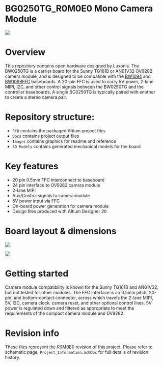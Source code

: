 # BG0250TG_R0M0E0 Mono Camera Module

![](Images/BW0250_R0M0E0_front.png)

# Overview
This repository contains open hardware designed by Luxonis. The BW0250TG is a carrier board for the Sunny TG161B or AN01V32 OV9282 camera module, and is designed to be compatible with the [BW1094](BW1094_DepthAI_HAT) and [BW1098FFC](BW1098FFC_DepthAI_USB3) baseboards. A 20-pin FFC is used to carry 5V power, 2-lane MIPI, I2C, and other control signals between the BW0250TG and the controller baseboards. A single BG0250TG is typically paired with another to create a stereo camera pair.

# Repository structure:
* `PCB` contains the packaged Altium project files
* `Docs` contains project output files
* `Images` contains graphics for readme and reference
* `3D Models` contains generated mechanical models for the board

# Key features
* 20 pin 0.5mm FFC interconnect to baseboard
* 24 pin interface to OV9282 camera module
* 2-lane MIPI
* Aux/Control signals to camera module
* 5V power input via FFC
* On-board power generation for camera module
* Design files produced with Altium Designer 20

# Board layout & dimensions

![](Images/BW0250_R0M0E0_dims.png)

![](Images/BW0250_R0M0E0_diags.png)

# Getting started  
Camera module compatibility is known for the Sunny TG161B and AN01V32, but not tested for other modules. The FFC interface is an 0.5mm pitch, 20-pin, and bottom-contact connector, across which travels the 2-lane MIPI, 5V, I2C, camera clock, camera reset, and other optional control lines. 5V power is regulated down and filtered as appropriate to meet the requirements of the compact camera module and OV9282.  

# Revision info
These files represent the R0M0E0 revision of this project. Please refer to schematic page, `Project_Information.SchDoc` for full details of revision history.
